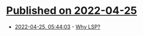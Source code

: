 # [Published on 2022-04-25](index.md)

* [2022-04-25, 05:44:03](https://news.ycombinator.com/item?id=31151048) - [Why LSP?](https://matklad.github.io//2022/04/25/why-lsp.html)
